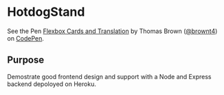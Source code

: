 # HotdogStand

<p data-height="386" data-theme-id="0" data-slug-hash="qNwVbB" data-default-tab="result" data-user="brownt4" data-embed-version="2" data-pen-title="Flexbox Cards and Translation" class="codepen">See the Pen <a href="http://codepen.io/brownt4/pen/qNwVbB/">Flexbox Cards and Translation</a> by Thomas Brown (<a href="http://codepen.io/brownt4">@brownt4</a>) on <a href="http://codepen.io">CodePen</a>.</p>
<script async src="https://production-assets.codepen.io/assets/embed/ei.js"></script>

## Purpose
Demostrate good frontend design and support with a Node and Express backend depoloyed on Heroku.
